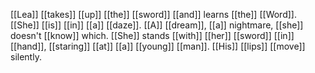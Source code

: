 [[Lea]] [[takes]] [[up]] [[the]] [[sword]] [[and]] learns [[the]] [[Word]]. [[She]] [[is]] [[in]] [[a]] [[daze]]. [[A]] [[dream]], [[a]] nightmare, [[she]] doesn't [[know]] which. [[She]] stands [[with]] [[her]] [[sword]] [[in]] [[hand]], [[staring]] [[at]] [[a]] [[young]] [[man]]. [[His]] [[lips]] [[move]] silently.